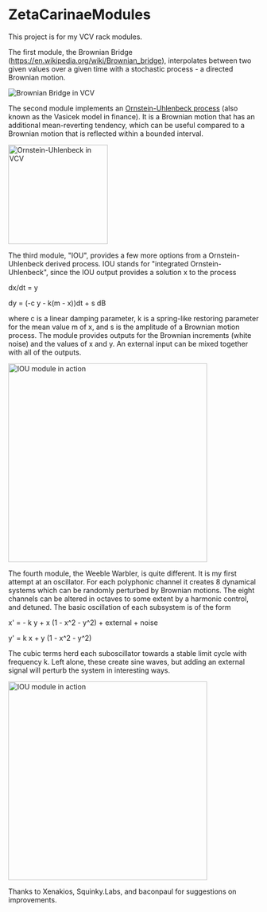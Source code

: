 # ZetaCarinaeModules

This project is for my VCV rack modules.  

The first module, the Brownian Bridge (https://en.wikipedia.org/wiki/Brownian_bridge), interpolates between two given values over a given time with a stochastic process - a directed Brownian motion.

![Brownian Bridge in VCV](https://github.com/mhampton/ZetaCarinaeModules/blob/master/BBshot.png?raw=true "BB in action")

The second module implements an [Ornstein-Uhlenbeck process](https://en.wikipedia.org/wiki/Ornstein%E2%80%93Uhlenbeck_process) (also known as the Vasicek model in finance).  It is a Brownian motion that has an additional mean-reverting tendency, which can be useful compared to a Brownian motion that is reflected within a bounded interval.


<img src="https://github.com/mhampton/ZetaCarinaeModules/blob/master/Ornstein.png?raw=true " alt="Ornstein-Uhlenbeck in VCV" width="200"/>

The third module, "IOU", provides a few more options from a Ornstein-Uhlenbeck derived process.  IOU stands for "integrated Ornstein-Uhlenbeck", since the IOU output provides a solution x to the process

dx/dt = y

dy = (-c y - k(m - x))dt + s dB

where c is a linear damping parameter, k is a spring-like restoring parameter for the mean value m of x, and s is the amplitude of a Brownian motion process.  The module provides outputs for the Brownian increments (white noise) and the values of x and y.  An external input can be mixed together with all of the outputs.

<img src="https://github.com/mhampton/ZetaCarinaeModules/blob/master/IOU_inaction.png?raw=true " alt="IOU module in action" width="400"/>

The fourth module, the Weeble Warbler, is quite different.  It is my first attempt at an oscillator.  For each polyphonic channel it creates 8 dynamical systems which can be randomly perturbed by Brownian motions.  The eight channels can be altered in octaves to some extent by a harmonic control, and detuned.  The basic oscillation of each subsystem is of the form

x' = - k y + x (1 - x^2 - y^2) + external + noise


y' = k x + y (1 - x^2 - y^2)

The cubic terms herd each suboscillator towards a stable limit cycle with frequency k.  Left alone, these create sine waves, but adding an external signal will perturb the system in interesting ways.  

<img src="https://github.com/mhampton/ZetaCarinaeModules/blob/master/Warbler.png?raw=true " alt="IOU module in action" width="400"/>

Thanks to Xenakios, Squinky.Labs, and baconpaul for suggestions on improvements.